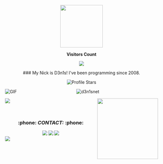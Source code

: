 <div align = "center">
  <img height = "140px" src = "https://user-images.githubusercontent.com/92947069/183311882-d6cec5b0-18e8-48cf-a551-098f295fbce5.gif" >
  <br><p align="center"><b>Visitors Count</b></p>
  <p align="center"><img align="center" src="https://profile-counter.glitch.me/{D3n1sNet}/count.svg" /></p>
</div>



<!-- <p align=center><img width=90% src="banner.gif"></img></p> -->
<p align=center>
### My Nick is D3n1s! I've been programming since 2008.
 </p>
 
 <p align="center"> <img 
     src="https://img.shields.io/badge/dynamic/json?&label=Total%20Stars&color=008042&style=flat&style=for-the-badge&query=%24.stars&url=https://api.github-star-counter.workers.dev/user/D3n1sNet" 
     alt="Profile Stars">
</img>
</img> </p>

<img align="left" alt="GIF" src="https://i.imgur.com/VpzdAVQ.gif" />
  
<p align="center"> <img src="https://github-readme-stats.vercel.app/api?username=D3n1sNet&theme=material-palenight&show_icons=true" alt="d3n1snet" /> </p>

<img align='right' src="https://media.giphy.com/media/M9gbBd9nbDrOTu1Mqx/giphy.gif" width="200" >

<p align="left">
  <a href="https://skillicons.dev">
    <img src="https://skillicons.dev/icons?i=cs,dotnet,java,py,nodejs&theme=dark" />
  </a>
</p>

<br>
<!--Contatos-->
<h3 align="center">:phone: <i>CONTACT:</i> :phone:</h2>

<div align="center">
<a href="https://www.instagram.com/d3n1sdotnet/" target="_blank"><img src="https://img.shields.io/badge/-Instagram-%23E4405F?style=for-the-badge&logo=instagram&logoColor=white" target="_blank"></a>
<a href = "mailto:d3n1s.net@gmail.com"><img src="https://img.shields.io/badge/-Gmail-%23333?style=for-the-badge&logo=gmail&logoColor=white" target="_blank"></a>
<a href="https://www.linkedin.com/in/denny-dev-31138b244" target="_blank"><img src="https://img.shields.io/badge/-LinkedIn-%230077B5?style=for-the-badge&logo=linkedin&logoColor=white" target="_blank"></a>
</div>

<img align='center' src="https://raw.githubusercontent.com/Sutil/Sutil/2b2fad3bf54522bb30c8c170591fc68ff51b69e6/github-contribution-grid-snake2.svg" >
